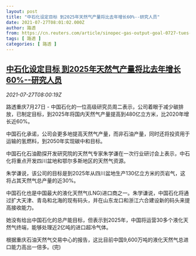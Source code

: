 ```yaml
---
layout: post
title: "中石化设定目标 到2025年天然气产量将比去年增长60%--研究人员"
date: 2021-07-27T08:01:02.000Z
author: 路透
from: https://cn.reuters.com/article/sinopec-gas-output-goal-0727-tues-idCNKBS2EX0PR
tags: [ 路透 ]
categories: [ 路透 ]
---
```

<!--1627372862000-->
[中石化设定目标 到2025年天然气产量将比去年增长60%--研究人员](https://cn.reuters.com/article/sinopec-gas-output-goal-0727-tues-idCNKBS2EX0PR)
------

<div>
<div><i>2021-07-27T08:00:19Z</i></div><p>路透重庆7月27日 - 中国石化的一位高级研究员周二表示，公司着眼于减少碳排放，已制定目标，到2025年将国内天然气产量提高到480亿立方米，比2020年增长近60%。</p><p>中国石化承诺，公司会更多地提高天然气产量，而非石油产量，同时还将投资用于运输的氢燃料，到2050年实现碳中和目标。</p><p>中国石化石油勘探开发研究院的天然气专家朱学谦在一次行业研讨会上表示，中石化将重点开发四川盆地和鄂尔多斯地区的天然气资源。</p><p>朱学谦说，该公司的目标是到2025年从四川盆地生产130亿立方米的页岩气，这将占其天然气总产量的近30%。</p><p>中国石化也是中国最大的液化天然气(LNG)进口商之一。朱学谦说，中国石化将通过扩大天津、青岛和北海的现有码头，并在山东龙口和浙江六合建设新的码头来提高接收能力。</p><p>她没有给出中国石化的总产能目标，但表示到2025年，中国将运营30多个液化天然气终端，能够处理近2亿吨的进口超冷气体。</p><p>根据重庆石油天然气交易中心的报告，这比目前中国9,600万吨的液化天然气总进口能力高出一倍多。(完)</p>
</div>
